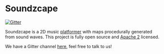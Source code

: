 # Soundzcape

[![Gitter][gitter_badge]][gitter_link]

Soundzcape is a 2D music [platformer] with maps procedurally generated from
sound waves. This project is fully open source and [Apache 2] licensed.

We have a Gitter channel [here][gitter_room], feel free to talk to us!

[gitter_badge]: https://badges.gitter.im/KryptonChicken/soundzcape.svg
[gitter_link]: https://gitter.im/KryptonChicken/soundzcape?utm_source=badge&utm_medium=badge&utm_campaign=pr-badge&utm_content=badge
[platformer]: https://en.wikipedia.org/wiki/Platform_game
[Apache 2]: https://www.apache.org/licenses/LICENSE-2.0
[gitter_room]: https://gitter.im/KryptonChicken/soundzcape
